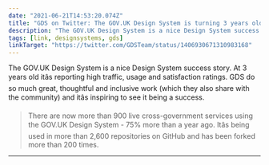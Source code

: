 ```yaml
---
date: "2021-06-21T14:53:20.074Z"
title: "GDS on Twitter: The GOV.UK Design System is turning 3 years old!"
description: "The GOV.UK Design System is a nice Design System success story."
tags: [link, designsystems, gds]
linkTarget: "https://twitter.com/GDSTeam/status/1406930671310983168"
---
```

The GOV.UK Design System is a nice Design System success story. At 3 years old itâs reporting high traffic, usage and satisfaction ratings. GDS do so much great, thoughtful and inclusive work (which they also share with the community) and itâs inspiring to see it being a success.

> There are now more than 900 live cross-government services using the GOV.UK Design System - 75% more than a year ago. Itâs being used in more than 2,600 repositories on GitHub and has been forked more than 200 times.
---

